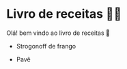 # Livro de receitas :man_cook:

Olá! bem vindo ao livro de receitas :wave:

- Strogonoff de frango

- Pavê